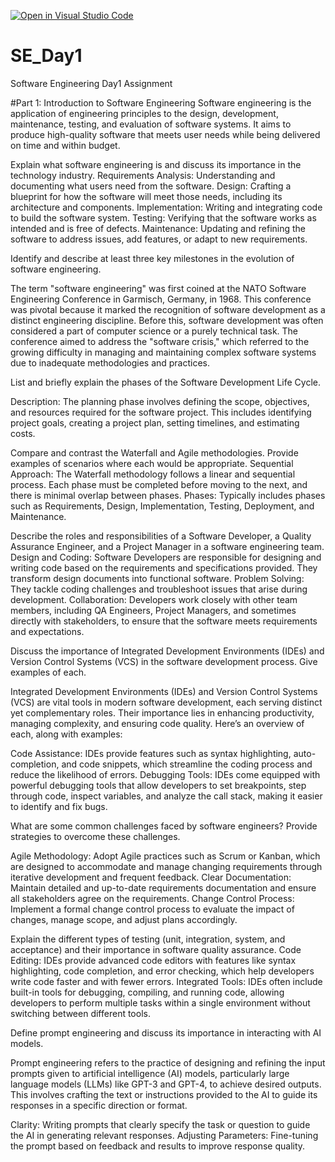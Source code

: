 [![Open in Visual Studio Code](https://classroom.github.com/assets/open-in-vscode-2e0aaae1b6195c2367325f4f02e2d04e9abb55f0b24a779b69b11b9e10269abc.svg)](https://classroom.github.com/online_ide?assignment_repo_id=15566140&assignment_repo_type=AssignmentRepo)
# SE_Day1
Software Engineering Day1 Assignment

#Part 1: Introduction to Software Engineering
Software engineering is the application of engineering principles to the design, development, maintenance, testing, and evaluation of software systems. It aims to produce high-quality software that meets user needs while being delivered on time and within budget.


Explain what software engineering is and discuss its importance in the technology industry.
Requirements Analysis: Understanding and documenting what users need from the software.
Design: Crafting a blueprint for how the software will meet those needs, including its architecture and components.
Implementation: Writing and integrating code to build the software system.
Testing: Verifying that the software works as intended and is free of defects.
Maintenance: Updating and refining the software to address issues, add features, or adapt to new requirements.


Identify and describe at least three key milestones in the evolution of software engineering.

 The term "software engineering" was first coined at the NATO Software Engineering Conference in Garmisch, Germany, in 1968. This conference was pivotal because it marked the recognition of software development as a distinct engineering discipline. Before this, software development was often considered a part of computer science or a purely technical task. The conference aimed to address the "software crisis," which referred to the growing difficulty in managing and maintaining complex software systems due to inadequate methodologies and practices.


List and briefly explain the phases of the Software Development Life Cycle.

Description: The planning phase involves defining the scope, objectives, and resources required for the software project. This includes identifying project goals, creating a project plan, setting timelines, and estimating costs.


Compare and contrast the Waterfall and Agile methodologies. Provide examples of scenarios where each would be appropriate.
Sequential Approach: The Waterfall methodology follows a linear and sequential process. Each phase must be completed before moving to the next, and there is minimal overlap between phases.
Phases: Typically includes phases such as Requirements, Design, Implementation, Testing, Deployment, and Maintenance.


Describe the roles and responsibilities of a Software Developer, a Quality Assurance Engineer, and a Project Manager in a software engineering team.
Design and Coding: Software Developers are responsible for designing and writing code based on the requirements and specifications provided. They transform design documents into functional software.
Problem Solving: They tackle coding challenges and troubleshoot issues that arise during development.
Collaboration: Developers work closely with other team members, including QA Engineers, Project Managers, and sometimes directly with stakeholders, to ensure that the software meets requirements and expectations.


Discuss the importance of Integrated Development Environments (IDEs) and Version Control Systems (VCS) in the software development process. Give examples of each.

Integrated Development Environments (IDEs) and Version Control Systems (VCS) are vital tools in modern software development, each serving distinct yet complementary roles. Their importance lies in enhancing productivity, managing complexity, and ensuring code quality. Here’s an overview of each, along with examples:

Code Assistance: IDEs provide features such as syntax highlighting, auto-completion, and code snippets, which streamline the coding process and reduce the likelihood of errors.
Debugging Tools: IDEs come equipped with powerful debugging tools that allow developers to set breakpoints, step through code, inspect variables, and analyze the call stack, making it easier to identify and fix bugs.

What are some common challenges faced by software engineers? Provide strategies to overcome these challenges.

Agile Methodology: Adopt Agile practices such as Scrum or Kanban, which are designed to accommodate and manage changing requirements through iterative development and frequent feedback.
Clear Documentation: Maintain detailed and up-to-date requirements documentation and ensure all stakeholders agree on the requirements.
Change Control Process: Implement a formal change control process to evaluate the impact of changes, manage scope, and adjust plans accordingly.

Explain the different types of testing (unit, integration, system, and acceptance) and their importance in software quality assurance.
Code Editing: IDEs provide advanced code editors with features like syntax highlighting, code completion, and error checking, which help developers write code faster and with fewer errors.
Integrated Tools: IDEs often include built-in tools for debugging, compiling, and running code, allowing developers to perform multiple tasks within a single environment without switching between different tools.




Define prompt engineering and discuss its importance in interacting with AI models.


Prompt engineering refers to the practice of designing and refining the input prompts given to artificial intelligence (AI) models, particularly large language models (LLMs) like GPT-3 and GPT-4, to achieve desired outputs. This involves crafting the text or instructions provided to the AI to guide its responses in a specific direction or format.

Clarity: Writing prompts that clearly specify the task or question to guide the AI in generating relevant responses.
Adjusting Parameters: Fine-tuning the prompt based on feedback and results to improve response quality.


  
